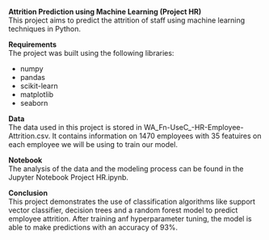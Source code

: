 **Attrition Prediction using Machine Learning (Project HR)**<br>
This project aims to predict the attrition of staff using machine learning techniques in Python.


**Requirements**<br>
The project was built using the following libraries:
- numpy
- pandas
- scikit-learn
- matplotlib
- seaborn

**Data**<br>
The data used in this project is stored in WA_Fn-UseC_-HR-Employee-Attrition.csv. It contains information on 1470 employees with 35 featuires on each employee we will be using to train our model.


**Notebook**<br>
The analysis of the data and the modeling process can be found in the Jupyter Notebook Project HR.ipynb.

**Conclusion**<br>
This project demonstrates the use of classification algorithms like support vector classifier, decision trees and a random forest model to predict employee attrition. 
After training anf hyperparameter tuning, the model is able to make predictions with an accuracy of 93%.
